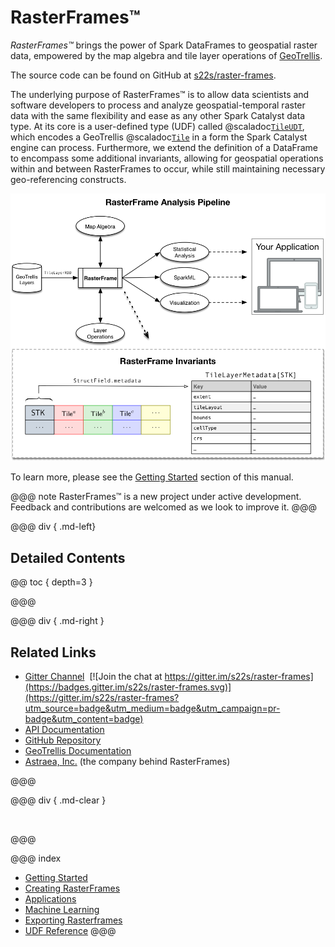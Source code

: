 # RasterFrames™

_RasterFrames™_ brings the power of Spark DataFrames to geospatial raster data, empowered by the map algebra and tile layer 
operations of [GeoTrellis](https://geotrellis.io/). 

The source code can be found on GitHub at [s22s/raster-frames](https://github.com/s22s/raster-frames).

The underlying purpose of RasterFrames™ is to allow data scientists and software developers to process
and analyze geospatial-temporal raster data with the same flexibility and ease as any other Spark Catalyst data type. At its
core is a user-defined type (UDF) called @scaladoc[`TileUDT`](org.apache.spark.sql.gt.types.TileUDT), 
which encodes a GeoTrellis @scaladoc[`Tile`](geotrellis.raster.Tile) in a form the Spark Catalyst engine can process. 
Furthermore, we extend the definition of a DataFrame to encompass some additional invariants, allowing for geospatial 
operations within and between RasterFrames to occur, while still maintaining necessary geo-referencing constructs.


![](RasterFrameInvariants.png)

To learn more, please see the [Getting Started](getting-started.md) section of this manual.

@@@ note
RasterFrames™ is a new project under active development. Feedback and contributions are welcomed as we look to improve it.
@@@

@@@ div { .md-left}

## Detailed Contents

@@ toc { depth=3 }

@@@

@@@ div { .md-right }

## Related Links

* [Gitter Channel](https://gitter.im/s22s/raster-frames)&nbsp;&nbsp;[![Join the chat at https://gitter.im/s22s/raster-frames](https://badges.gitter.im/s22s/raster-frames.svg)](https://gitter.im/s22s/raster-frames?utm_source=badge&utm_medium=badge&utm_campaign=pr-badge&utm_content=badge)
* [API Documentation](latest/api/index.html)
* [GitHub Repository](https://github.com/s22s/raster-frames)
* [GeoTrellis Documentation](https://docs.geotrellis.io/en/latest/)
* [Astraea, Inc.](http://www.astraea.earth/) (the company behind RasterFrames)

@@@

@@@ div { .md-clear }

&nbsp;

@@@

@@@ index
* [Getting Started](getting-started.md)
* [Creating RasterFrames](creating-rasterframes.md)
* [Applications](apps/index.md)
* [Machine Learning](ml/index.md)
* [Exporting Rasterframes](exporting-rasterframes.md)
* [UDF Reference](reference.md)
@@@

